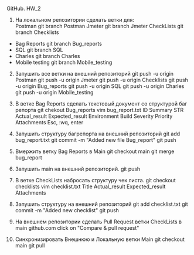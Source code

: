 GitHub. HW_2
1. На локальном репозитории сделать ветки для:  
Postman git branch Postman
Jmeter git branch Jmeter
CheckLists git branch Checklists
- Bag Reports git branch Bug_reports
- SQL git branch SQL
- Charles git branch Charles
- Mobile testing git branch Mobile_testing

2. Запушить все ветки на внешний репозиторий
git push -u origin Postman
git push -u origin Jmeter
git push -u origin Checklists
git push -u origin Bug_reports
git push -u origin SQL
git push -u origin Charles
git push -u origin Mobile_testing

3. В ветке Bag Reports сделать текстовый документ со структурой баг репорта
git chekout Bug_reports
vim bug_report.txt
	ID
	Summary
	STR
	Actual_result
	Expected_result
	Environment
	Build
	Severity
	Priority
	Attachments
Esc, :wq, enter

4. Запушить структуру багрепорта на внешний репозиторий
git add bug_report.txt
git commit -m "Added new file Bug_report"
git push

5. Вмержить ветку Bag Reports в Main
git checkout main
git merge bug_report

6. Запушить main на внешний репозиторий.
git push

7. В ветке CheckLists набросать структуру чек листа.
git checkout checklists
vim checklist.txt
	Title
	Actual_result
	Expected_result
	Attachments

8. Запушить структуру на внешний репозиторий
git add checklist.txt
git commit -m "Added new checklist"
git push

9. На внешнем репозитории сделать Pull Request ветки CheckLists в main
github.com
click on "Compare & pull request"

10. Синхронизировать Внешнюю и Локальную ветки Main
git checkout main
git pull
